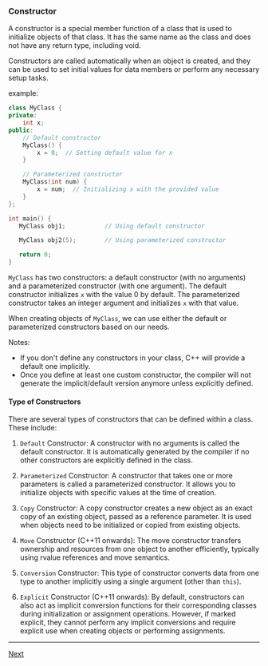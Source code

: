 ### Constructor
A constructor is a special member function of a class that is used to initialize objects of that class. It has the same name as the class and does not have any return type, including void.

Constructors are called automatically when an object is created, and they can be used to set initial values for data members or perform any necessary setup tasks.

example:

```cpp
class MyClass {
private:
    int x;
public:
    // Default constructor
    MyClass() {
        x = 0;  // Setting default value for x
    }

    // Parameterized constructor
    MyClass(int num) {
        x = num;  // Initializing x with the provided value
    }
};

int main() {
   MyClass obj1;           // Using default constructor

   MyClass obj2(5);        // Using parameterized constructor

   return 0;
}
```

 `MyClass` has two constructors: a default constructor (with no arguments) and a parameterized constructor (with one argument). The default constructor initializes `x` with the value 0 by default. The parameterized constructor takes an integer argument and initializes `x` with that value.

When creating objects of `MyClass`, we can use either the default or parameterized constructors based on our needs.

Notes: 
-   If you don't define any constructors in your class, C++ will provide a default one implicitly.
- Once you define at least one custom constructor, the compiler will not generate the implicit/default version anymore unless explicitly defined.

#### Type of Constructors
There are several types of constructors that can be defined within a class. These include:

1. `Default` Constructor: A constructor with no arguments is called the default constructor. It is automatically generated by the compiler if no other constructors are explicitly defined in the class.

2. `Parameterized` Constructor: A constructor that takes one or more parameters is called a parameterized constructor. It allows you to initialize objects with specific values at the time of creation.

3. `Copy` Constructor: A copy constructor creates a new object as an exact copy of an existing object, passed as a reference parameter. It is used when objects need to be initialized or copied from existing objects.

4. `Move` Constructor (C++11 onwards): The move constructor transfers ownership and resources from one object to another efficiently, typically using rvalue references and move semantics.

5. `Conversion` Constructor: This type of constructor converts data from one type to another implicitly using a single argument (other than `this`).

6. `Explicit` Constructor (C++11 onwards): By default, constructors can also act as implicit conversion functions for their corresponding classes during initialization or assignment operations.
   However, if marked explicit, they cannot perform any implicit conversions and require explicit use when creating objects or performing assignments.


---

[Next](https://github.com/Lavin-tom/cpp_programming/tree/master/Constructor/constructor_overloading)

